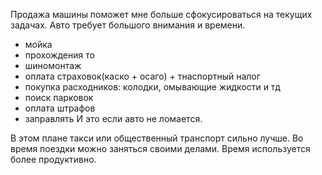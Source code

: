 Продажа машины поможет мне больше сфокусироваться на текущих задачах.
Авто требует большого внимания и времени.
* мойка
* прохождения то
* шиномонтаж
* оплата страховок(каско + осаго) + тнаспортный налог
* покупка расходников: колодки, омывающие жидкости и тд
* поиск парковок
* оплата штрафов
* заправлять
И это если авто не ломается.

В этом плане такси или общественный транспорт сильно лучше. Во время поездки можно заняться своими делами. Время используется более продуктивно.